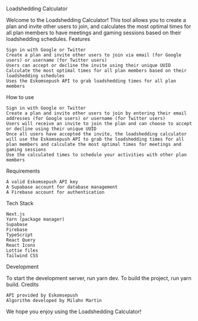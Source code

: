 Loadshedding Calculator

Welcome to the Loadshedding Calculator! This tool allows you to create a plan and invite other users to join, and calculates the most optimal times for all plan members to have meetings and gaming sessions based on their loadshedding schedules.
Features

    Sign in with Google or Twitter
    Create a plan and invite other users to join via email (for Google users) or username (for Twitter users)
    Users can accept or decline the invite using their unique UUID
    Calculate the most optimal times for all plan members based on their loadshedding schedules
    Uses the Eskomsepush API to grab loadshedding times for all plan members

How to use

    Sign in with Google or Twitter
    Create a plan and invite other users to join by entering their email addresses (for Google users) or username (for Twitter users)
    Users will receive an invite to join the plan and can choose to accept or decline using their unique UUID
    Once all users have accepted the invite, the loadshedding calculator will use the Eskomsepush API to grab the loadshedding times for all plan members and calculate the most optimal times for meetings and gaming sessions
    Use the calculated times to schedule your activities with other plan members

Requirements

    A valid Eskomsepush API key
    A Supabase account for database management
    A Firebase account for authentication

Tech Stack

    Next.js
    Yarn (package manager)
    Supabase
    Firebase
    TypeScript
    React Query
    React Icons
    Lottie files
    Tailwind CSS

Development

To start the development server, run yarn dev. To build the project, run yarn build.
Credits

    API provided by Eskomsepush
    Algorithm developed by Milahn Martin

We hope you enjoy using the Loadshedding Calculator!
